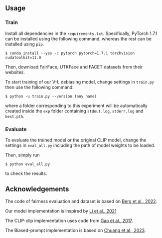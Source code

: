 ## Usage
### Train
Install all dependencies in the ```requirements.txt```. Specifically, PyTorch 1.7.1 can be installed using the following command, whereas the rest can be installed using ```pip```.

```
$ conda install --yes -c pytorch pytorch=1.7.1 torchvision cudatoolkit=11.0
```

Then, download FairFace, UTKFace and FACET datasets from their websites. 

To start training of our V-L debiasing model, change settings in ```train.py``` then use the following command:
```
$ python -u train.py --version (any name)
```
where a folder corresponding to this experiment will be automatically created inside the ```exp``` folder containing ```stdout.log```, ```stderr.log``` and ```best.pth```.

### Evaluate
To evaluate the trained model or the original CLIP model, change the settings in ```eval_all.py``` including the path of model weights to be loaded. 

Then, simply run 
```
$ python eval_all.py
``` 
to check the results.

## Acknowledgements
The code of fairness evaluation and dataset is based on [Berg et al., 2022](https://github.com/oxai/debias-vision-lang).

Our model implementation is inspired by [Li et al., 2021](https://github.com/salesforce/ALBEF)

The CLIP-clip implementation uses code from [Gao et al., 2017](https://github.com/wgao9/mixed_KSG).

The Biased-prompt implementation is based on [Chuang et al., 2023](https://github.com/chingyaoc/debias_vl).